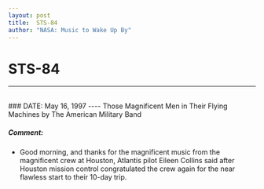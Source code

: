```yaml
---
layout: post
title:  STS-84
author: "NASA: Music to Wake Up By"
---
```


# STS-84
----
<br/>
### DATE: May 16, 1997
----
Those Magnificent Men in Their Flying Machines by The American Military Band

##### Comment:
* Good morning, and thanks for the magnificent music from the magnificent crew at Houston, Atlantis pilot Eileen Collins said after Houston mission control congratulated the crew again for the near flawless start to their 10-day trip.
